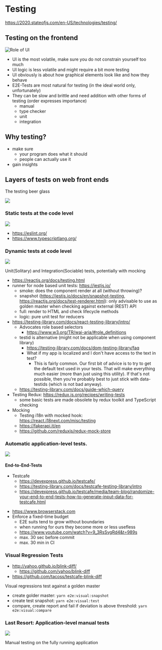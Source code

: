 # Testing

https://2020.stateofjs.com/en-US/technologies/testing/

## Testing on the frontend

![Role of UI](./img/role-of-ui.png)

* UI is the most volatile, make sure you do not constrain yourself too much
* UI logic is less volatile and might require a bit more testing
* UI obviously is about how graphical elements look like and how they behave
* E2E-Tests are most natural for testing (in the ideal world only, unfortunately)
* They can be slow and brittle and need addition with other forms of testing (order expresses importance)
  * manual
  * type checker
  * unit
  * integration

## Why testing?
* make sure 
  * your program does what it should
  * people can actually use it
* gain insights


## Layers of tests on web front ends

The testing beer glass

<img src='img/testing/testing-beer-glass.jpg'>


### Static tests at the code level

<img src='img/testing/testing-beer-glass-static.jpg'>

- https://eslint.org/
- https://www.typescriptlang.org/



### Dynamic tests at code level

<img src='img/testing/testing-beer-glass-unit.jpg'>

Unit(Solitary) and Integration(Sociable) tests, potentially with mocking

- https://reactjs.org/docs/testing.html
- runner for node based unit tests: https://jestjs.io/
  - smoke: does the component render at all (without throwing)?
  - snapshot (https://jestjs.io/docs/en/snapshot-testing, https://reactjs.org/docs/test-renderer.html): only advisable to use as golden master when checking against external (REST) API  
  - full: render to HTML and check lifecycle methods
  - logic: pure unit test for reducers
- https://testing-library.com/docs/react-testing-library/intro/
  - Advocates role based selectors
    - https://www.w3.org/TR/wai-aria/#role_definitions
  - testid is alternative (might not be applicable when using component library)
    - https://testing-library.com/docs/dom-testing-library/faq
    - What if my app is localized and I don't have access to the text in test?
      - This is fairly common. Our first bit of advice is to try to get the default text used in your tests. That will make everything much easier (more than just using this utility). If that's not possible, then you're probably best to just stick with data-testids (which is not bad anyway).
  - https://testing-library.com/docs/guide-which-query
- Testing Redux: https://redux.js.org/recipes/writing-tests
  - some basic tests are made obsolete by redux toolkit and TypeScript checking
- Mocking
  - Testing i18n with mocked hook: https://react.i18next.com/misc/testing
  - https://fakerapi.it/en
  - https://github.com/reduxjs/redux-mock-store


### Automatic application-level tests.

<img src='img/testing/testing-beer-glass-e2e.jpg'>

#### End-to-End-Tests
* Testcafe
  - https://devexpress.github.io/testcafe/
  - https://testing-library.com/docs/testcafe-testing-library/intro
  - https://devexpress.github.io/testcafe/media/team-blog/randomize-your-end-to-end-tests-how-to-generate-input-data-for-testcafe.html
- https://www.browserstack.com
- Enforce a fixed-time budget
  - E2E suits tend to grow without boundaries
  - when running for ours they become more or less usefless
  - https://www.youtube.com/watch?v=9_3RsSvgRd4&t=989s
  - max. 30 sec before commit
  - max. 30 min in CI

### Visual Regression Tests
- http://yahoo.github.io/blink-diff/
  - https://github.com/yahoo/blink-diff
- https://github.com/tacoss/testcafe-blink-diff

Visual regressions test against a golden master

* create golder master: `yarn e2e:visual:snapshot`
* create test snapshot: `yarn e2e:visual:test`
* compare, create report and fail if deviation is above threshold: `yarn e2e:visual:compare`



### Last Resort: Application-level manual tests

<img src='img/testing/testing-beer-glass-manual.jpg'>

Manual testing on the fully running application







